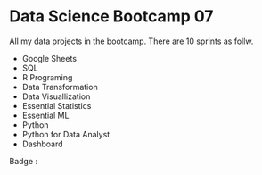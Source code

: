 # Data Science Bootcamp 07
All my data projects in the bootcamp. There are 10 sprints as follw.

* Google Sheets
* SQL
* R Programing
* Data Transformation
* Data Visuallization
* Essential Statistics
* Essential ML
* Python
* Python for Data Analyst
* Dashboard

Badge : 
